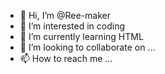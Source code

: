 - 👋 Hi, I’m @Ree-maker
- 👀 I’m interested in coding
- 🌱 I’m currently learning HTML
- 💞️ I’m looking to collaborate on ...
- 📫 How to reach me ...

<!---
Ree-maker/Ree-maker is a ✨ special ✨ repository because its `README.md` (this file) appears on your GitHub profile.
You can click the Preview link to take a look at your changes.
--->
